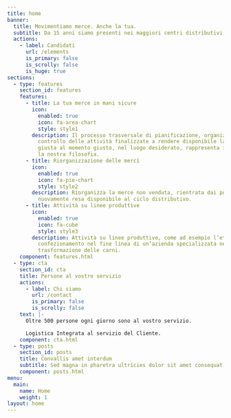 ```yaml
---
title: home
banner:
  title: Movimentiamo merce. Anche la tua.
  subtitle: Da 15 anni siamo presenti nei maggiori centri distributivi del nord italia.
  actions:
    - label: Candidati
      url: /elements
      is_primary: false
      is_scrolly: false
      is_huge: true
sections:
  - type: features
    section_id: features
    features:
      - title: La tua merce in mani sicure
        icon:
          enabled: true
          icon: fa-area-chart
          style: style1
        description: Il processo trasversale di pianificazione, organizzazione e
          controllo delle attività finalizzate a rendere disponibile la cosa
          giusta al momento giusto, nel luogo desiderato, rappresenta in sintesi
          la nostra filosofia.
      - title: Riorganizzazione delle merci
        icon:
          enabled: true
          icon: fa-pie-chart
          style: style2
        description: Riorganizza la merce non venduta, rientrata dai punti vendita, e
          nuovamente resa disponibile al ciclo distributivo.
      - title: Attività su linee produttive
        icon:
          enabled: true
          icon: fa-cube
          style: style3
        description: Attività su linee produttive, come ad esempio l’etichettatura ed il
          confezionamento nel fine linea di un’azienda specializzata nella
          trasformazione delle carni.
    component: features.html
  - type: cta
    section_id: cta
    title: Persone al vostro servizio
    actions:
      - label: Chi siamo
        url: /contact
        is_primary: false
        is_scrolly: false
    text: |-
      Oltre 500 persone ogni giorno sono al vostro servizio. 

      Logistica Integrata al servizio del Cliente.
    component: cta.html
  - type: posts
    section_id: posts
    title: Convallis amet interdum
    subtitle: Sed magna in pharetra ultricies dolor sit amet consequat adipiscing lorem.
    component: posts.html
menu:
  main:
    name: Home
    weight: 1
layout: home
---
```

